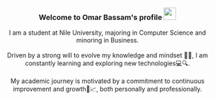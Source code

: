 <h3 align="center">
  Welcome to Omar Bassam's profile
  <img src="https://media.giphy.com/media/hvRJCLFzcasrR4ia7z/giphy.gif" width="28">
</h3>
<p align="center">
I am a student at Nile University, majoring in Computer Science and minoring in Business. <br><br>
Driven by a strong will to evolve my knowledge and mindset 🧠✨, I am constantly learning and exploring new technologies💻🔍. <br><br>
My academic journey is motivated by a commitment to continuous improvement and growth🚀📈, both personally and professionally.
</p>
